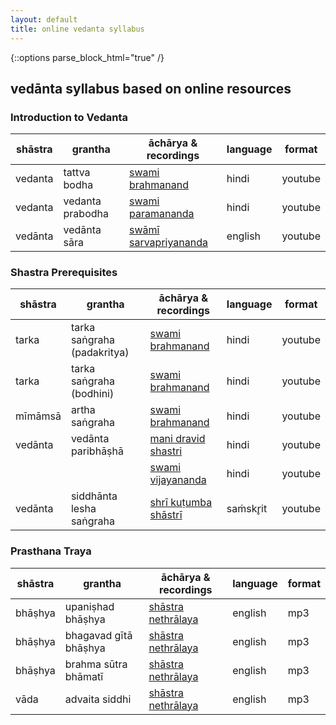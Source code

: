 ```yaml
---
layout: default
title: online vedanta syllabus
---
```


{::options parse_block_html="true" /}

## vedānta syllabus based on online resources

### Introduction to Vedanta

| shāstra | grantha                   | āchārya & recordings             | language | format  |
| ------- | ------------------------- | -------------------------------- | -------- | ------- |
| vedanta | tattva bodha              | [swami brahmanand][tb]           | hindi    | youtube |
| vedanta | vedanta prabodha          | [swami paramananda][vpr]         | hindi    | youtube |
| vedānta | vedānta sāra              | [swāmī sarvapriyananda][vs]      | english  | youtube |

### Shastra Prerequisites

| shāstra | grantha                    | āchārya & recordings             | language | format  |
| ------- | -------------------------- | -------------------------------- | -------- | ------- |
| tarka   | tarka saṅgraha (padakritya)| [swami brahmanand][ts-pk]        | hindi    | youtube |
| tarka   | tarka saṅgraha (bodhini)   | [swami brahmanand][ts-bo]        | hindi    | youtube |
| mīmāmsā | artha saṅgraha             | [swami brahmanand][as]           | hindi    | youtube |
| vedānta | vedānta paribhāṣhā         | [mani dravid shastri][vp-md]     | hindi    | youtube |
|         |                            | [swami vijayananda][vp-vi]       | hindi    | youtube |
| vedānta | siddhānta lesha saṅgraha   | [shrī kuṭumba shāstrī][sls]      | saṁskr̥it | youtube |

### Prasthana Traya

| shāstra | grantha                   | āchārya & recordings             | language | format  |
| ------- | ------------------------- | -------------------------------- | -------- | ------- |
| bhāṣhya | upaniṣhad bhāṣhya         | [shāstra nethrālaya][up]         | english  | mp3     |
| bhāṣhya | bhagavad gītā bhāṣhya     | [shāstra nethrālaya][gi]         | english  | mp3     |
| bhāṣhya | brahma sūtra bhāmatī      | [shāstra nethrālaya][bs]         | english  | mp3     |
| vāda    | advaita siddhi            | [shāstra nethrālaya][asi]        | english  | mp3     |

[tb]: https://www.youtube.com/playlist?list=PLtDshib-NjgYjKw3JD_ZI4PKS3NbUXEmE
[vpr]: https://www.youtube.com/playlist?list=PLp9fxzXvHg3eEHACUBMLjlA4mi5HM_FY7
[vs]: https://www.youtube.com/playlist?list=PLDqahtm2vA70ccqIRFR_lipqKvxrHBRRw
[ts-pk]: https://www.youtube.com/playlist?list=PLtDshib-Njga2BasXjVva8mvDcO7Zwni8
[ts-bo]: https://www.youtube.com/playlist?list=PLtDshib-NjgauT8KJ4i_8LM9KzT-mk5QL
[as]: http://shastranethralaya.org/discourse/poorva-mimasa-discourse
[vp-md]: https://www.youtube.com/playlist?list=PL_2KW3e9H3WVENNz8c01eX_w-tiIL-NW8
[vp-vi]: https://www.youtube.com/playlist?list=PLO4NAhrjPr29T5Q-CJ-g0nx0oirDJ5gFO
[sls]: https://www.youtube.com/watch?v=GmcEAE3ecf8&list=PLlNdduOe1pp3rOWShjN0ldFi0UmsBrhvH
[up]: http://shastranethralaya.org/discourse/upanishad
[gi]: http://shastranethralaya.org/discourse/bhagavadgita
[bs]: http://shastranethralaya.org/subject/brahmasutra
[asi]: http://shastranethralaya.org/subject/advaita-siddhi
